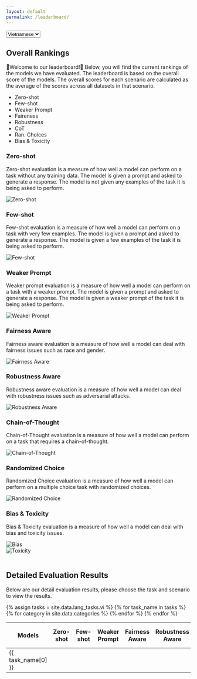 ```yaml
---
layout: default
permalink: /leaderboard/
---
```


<select class="form-control" name="lang" id="lang">
  <option value="vi" selected>Vietnamese</option>
  <option value="ind">Indonesian</option>
  <option value="kr">Korean</option>
</select>

## Overall Rankings
🌟Welcome to our leaderboard!🌟 Below, you will find the current rankings of the models we have evaluated. The leaderboard is based on the overall score of the models. The overall scores for each scenario are calculated as the average of the scores across all datasets in that scenario.

<ul class="nav nav-pills nav-fill nav-tabs" role="tablist">
    <li class="nav-item" role="presentation">
        <a class="nav-link active" id="zeroshot-tab" data-toggle="tab" data-target="#zero-shot" type="button" role="tab" aria-controls="zero-shot" aria-selected="true">
            Zero-shot
        </a>
    </li>
    <li class="nav-item" role="presentation">
        <a class="nav-link" id="fewshot-tab" data-toggle="tab" data-target="#few-shot" type="button" role="tab" aria-selected="false" aria-controls="few-shot">
            Few-shot
        </a>
    </li>
    <li class="nav-item" role="presentation">
        <a class="nav-link" id="weaker-prompt-tab" data-toggle="tab" data-target="#weaker-prompt" role="button" role="tab" aria-selected="false" aria-controls="weaker-prompt">
            Weaker Prompt
        </a>
    </li>
    <li class="nav-item" role="presentation">
        <a class="nav-link"  id="fairness-aware-tab" data-toggle="tab" data-target="#fairness-aware" role="button" role="tab" aria-selected="false" aria-controls="fairness-aware">
            Faireness
        </a>
    </li>
    <li class="nav-item" role="presentation">
        <a class="nav-link" id="robustness-aware-tab" data-toggle="tab" data-target="#robustness-aware" role="button" role="tab" aria-selected="false" aria-controls="robustness-aware">
            Robustness
        </a>
    </li>
    <li class="nav-item" role="presentation">
        <a class="nav-link" id="chain-of-thought-tab" data-toggle="tab" data-target="#chain-of-thought" role="button" role="tab" aria-selected="false" aria-controls="chain-of-thought">
            CoT
        </a>
    </li>
    <li class="nav-item" role="presentation">
        <a class="nav-link" id="randomized-choice-tab" data-toggle="tab" data-target="#randomized-choice" role="button" role="tab" aria-selected="false" aria-controls="randomized-choice">
            Ran. Choices
        </a>
    </li>
    <li class="nav-item" role="presentation">
        <a class="nav-link" id="bias-toxicity-tab" data-toggle="tab" data-target="#bias-toxicity" role="button" role="tab" aria-selected="false" aria-controls="bias-toxicity">
            Bias & Toxicity
        </a>
    </li>
</ul>
<div class="tab-content">
    <div class="tab-pane fade show active" id="zero-shot" role="tabpanel" aria-labelledby="zeroshot-tab">
        <h3>Zero-shot</h3>
        <p>
            Zero-shot evaluation is a measure of how well a model can perform on a task without any training data. 
            The model is given a prompt and asked to generate a response. 
            The model is not given any examples of the task it is being asked to perform.
        </p>
        <div class="row w-100">
            <img src="{{ site.baseurl }}/assets/images/vi/generaltable1_zeroshot.png" class="img-fluid" alt="Zero-shot">   
        </div> 
    </div>
    <div class="tab-pane fade" id="few-shot" role="tabpanel" aria-labelledby="fewshot-tab">
        <h3>Few-shot</h3>
        <p>
            Few-shot evaluation is a measure of how well a model can perform on a task with very few examples. 
            The model is given a prompt and asked to generate a response. 
            The model is given a few examples of the task it is being asked to perform.
        </p>
        <div class="row w-100">
            <img src="{{ site.baseurl }}/assets/images/vi/generaltable7_fewshot.png" class="img-fluid" alt="Few-shot">   
        </div> 
    </div>
    <div class="tab-pane fade" id="weaker-prompt" role="tabpanel" aria-labelledby="weaker-prompt-tab">
        <h3>Weaker Prompt</h3>
        <p>
            Weaker prompt evaluation is a measure of how well a model can perform on a task with a weaker prompt. 
            The model is given a prompt and asked to generate a response. 
            The model is given a weaker prompt of the task it is being asked to perform.
        </p>
        <div class="row w-100">
            <img src="{{ site.baseurl }}/assets/images/vi/generaltable9_weakprompt.png" class="img-fluid" alt="Weaker Prompt">   
        </div> 
    </div>
    <div class="tab-pane fade" id="fairness-aware" role="tabpanel" aria-labelledby="fairness-aware-tab">
        <h3>Fairness Aware</h3>
        <p>
            Fairness aware evaluation is a measure of how well a model can deal with fairness issues such as race and gender.
        </p>
        <div class="row w-100">
            <img src="{{ site.baseurl }}/assets/images/vi/generaltable2_fairness.png" class="img-fluid" alt="Fairness Aware">   
        </div> 
    </div>
    <div class="tab-pane fade" id="robustness-aware" role="tabpanel" aria-labelledby="robustness-aware-tab">
        <h3>Robustness Aware</h3>
        <p>
            Robustness aware evaluation is a measure of how well a model can deal with robustness issues such as adversarial attacks.
        </p>
        <div class="row w-100">
            <img src="{{ site.baseurl }}/assets/images/vi/generaltable10_typo.png" class="img-fluid" alt="Robustness Aware">   
        </div> 
    </div>
    <div class="tab-pane fade" id="chain-of-thought" role="tabpanel" aria-labelledby="chain-of-thought-tab">
        <h3>Chain-of-Thought</h3>
        <p>
            Chain-of-Thought evaluation is a measure of how well a model can perform on a task that requires a chain-of-thought.
        </p>
        <div class="row w-25">
            <img src="{{ site.baseurl }}/assets/images/vi/generaltable_chainofthought.png" class="img-fluid" alt="Chain-of-Thought">   
        </div> 
    </div>
    <div class="tab-pane fade" id="randomized-choice" role="tabpanel" aria-labelledby="randomized-choice-tab">
        <h3>Randomized Choice</h3>
        <p>
            Randomized Choice evaluation is a measure of how well a model can perform on a multiple choice task with randomized choices.
        </p>
        <div class="row w-25">
            <img src="{{ site.baseurl }}/assets/images/vi/generaltable_randomzedchoice.png" class="img-fluid" alt="Randomized Choice">   
        </div> 
    </div>
    <div class="tab-pane fade" id="bias-toxicity" role="tabpanel" aria-labelledby="bias-toxicity-tab">
        <h3>Bias & Toxicity</h3>
        <p>
            Bias & Toxicity evaluation is a measure of how well a model can deal with bias and toxicity issues.
        </p>
        <div class="row w-100">
            <img src="{{ site.baseurl }}/assets/images/vi/generaltable3_biastoxic_DRG.png" class="img-fluid" alt="Bias">   
        </div> 
        <div class="row w-100">
            <img src="{{ site.baseurl }}/assets/images/vi/generaltable3_biastoxic_Toxicity.png" class="img-fluid" alt="Toxicity">   
        </div> 
    </div>
</div>
<br>

## Detailed Evaluation Results
<p>
Below are our detail evaluation results, please choose the task and scenario to view the results.
</p>


<table class="table table-striped table-bordered table-sm w-100" cellspacing="0">
  <thead>
    <tr class="text-center">
      <th class="text-center align-middle"><b>Models</b></th>
      <th><b>Zero-shot</b></th>
      <th><b>Few-shot</b></th>
      <th><b>Weaker Prompt</b></th>
      <th><b>Fairness Aware</b></th>
      <th><b>Robustness Aware</b></th>
      <th><b>Chain-of-Thought</b></th>
      <th><b>Randomized Choice</b></th>
      <th><b>Bias & Toxicity</b></th>
    </tr>
  </thead>
  <tbody>
    {% assign tasks = site.data.lang_tasks.vi %}
    {% for task_name in tasks %}
      <tr class="text-center">
        <td>{{ task_name[0] }}</td> 
        {% for category in site.data.categories %}
          <td>
              <a href="#" 
                 data-baseurl="{{ site.baseurl }}"
                 data-category="{{ category }}"
                 data-task="{{ task_name[0] | slugify }}"
                 class="dynamic-link"
              ></a>
          </td>
        {% endfor %}
      </tr>
    {% endfor %}
  </tbody>
</table>

<script>
    const langSelect = document.getElementById('lang');
    const imageElements = document.querySelectorAll('.tab-content img'); // Select all images within tab content
    const dynamicLinks = document.querySelectorAll('.dynamic-link');
    const allLangTasks = {{ site.data.lang_tasks | jsonify | safe }}
    
    function slugifyTaskNames(langData) {
        for (const taskName in langData) {
            const slugifiedTaskName = taskName.toLowerCase().replace(/\s+/g, '-').replace(/[^\w-]+/g, '');
            if (taskName !== slugifiedTaskName) {
                langData[slugifiedTaskName] = langData[taskName];
                delete langData[taskName];
        }
        }
        return langData;
    }
    for (const langCode in allLangTasks) {
        allLangTasks[langCode] = slugifyTaskNames(allLangTasks[langCode]);
    }
    function updateLinks() {
        const selectedLang = langSelect.value;
        const langTasks = allLangTasks[selectedLang];

        imageElements.forEach(img => {
            const currentSrc = img.getAttribute('src');
            const newSrc = currentSrc.replace(/\/assets\/images\/\w+\//, `/assets/images/${selectedLang}/`);
            img.setAttribute('src', newSrc);
        });
        

        // console.log(langTasks)
        dynamicLinks.forEach(link => {
            const baseUrl = link.dataset.baseurl;
            const category = link.dataset.category;
            const task = link.dataset.task;
           
            // Get the tasks data for the selected language
            // Check if the language and task exist in the data
            if (langTasks && langTasks[task] && langTasks[task][category]) { 
                link.href = `${baseUrl}/leaderboard/${selectedLang}/${category}/${task}`;
                link.textContent = 'View';
            } else {
                // Language or task not found, display "-"
                link.href = '#'; 
                link.textContent = '-'; 
                link.classList.add('disabled');
            }
        });
    }

    langSelect.addEventListener('change', updateLinks);
    updateLinks(); 
</script>